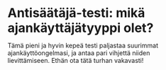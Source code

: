 # Antisäätäjä-testi: mikä ajankäyttäjätyyppi olet?
Tämä pieni ja hyvin kepeä testi paljastaa suurimmat ajankäyttöongelmasi, ja antaa pari vihjettä niiden lievittämiseen.  Ethän ota tätä turhan vakavasti!
<!DOCTYPE html>
<html lang="fi">
<head>
    <meta charset="UTF-8">
    <meta name="viewport" content="width=device-width, initial-scale=1.0">
    <title>Antisäätäjä-pikatesti 🔥</title>
    <style>
        * {
            margin: 0;
            padding: 0;
            box-sizing: border-box;
        }
        
        body {
            font-family: 'Arial', sans-serif;
            background: #fdffef;
            min-height: 100vh;
            padding: 20px;
        }
        
        .container {
            max-width: 600px;
            margin: 0 auto;
            background: white;
            border-radius: 20px;
            box-shadow: 0 20px 40px rgba(0,0,0,0.1);
            overflow: hidden;
        }
        
        .header {
            background: linear-gradient(45deg, #d74f46, #e17674);
            color: white;
            padding: 30px;
            text-align: center;
        }
        
        .header h1 {
            font-size: 2.5em;
            margin-bottom: 10px;
            font-weight: bold;
        }
        
        .header p {
            font-size: 1.2em;
            opacity: 0.9;
        }
        
        .content {
            padding: 30px;
        }
        
        .question {
            display: none;
            animation: fadeIn 0.5s ease-in;
        }
        
        .question.active {
            display: block;
        }
        
        .question h3 {
            font-size: 1.4em;
            margin-bottom: 20px;
            color: #333;
        }
        
        .options {
            display: grid;
            gap: 15px;
            margin-bottom: 30px;
        }
        
        .option {
            padding: 15px 20px;
            border: 2px solid #e0e0e0;
            border-radius: 10px;
            cursor: pointer;
            transition: all 0.3s ease;
            background: #f8f9fa;
        }
        
        .option:hover {
            border-color: #d74f46;
            background: #fdffef;
            transform: translateY(-2px);
        }
        
        .option.selected {
            border-color: #d74f46;
            background: #e17674;
            color: white;
        }
        
        .progress {
            width: 100%;
            height: 8px;
            background: #e0e0e0;
            border-radius: 4px;
            margin: 20px 0;
            overflow: hidden;
        }
        
        .progress-bar {
            height: 100%;
            background: linear-gradient(45deg, #d74f46, #e17674);
            width: 0%;
            transition: width 0.3s ease;
        }
        
        .btn {
            background: linear-gradient(45deg, #d74f46, #e17674);
            color: white;
            padding: 15px 30px;
            border: none;
            border-radius: 25px;
            font-size: 1.1em;
            cursor: pointer;
            transition: transform 0.3s ease;
            width: 100%;
            margin-top: 10px;
        }
        
        .btn:hover {
            transform: translateY(-2px);
        }
        
        .btn:disabled {
            opacity: 0.6;
            cursor: not-allowed;
        }
        
        .result {
            display: none;
            text-align: center;
            padding: 20px;
        }
        
        .result.active {
            display: block;
            animation: fadeIn 0.8s ease-in;
        }
        
        .result-type {
            font-size: 3em;
            margin: 20px 0;
        }
        
        .result h2 {
            color: #333;
            margin-bottom: 15px;
            font-size: 2em;
        }
        
        .result-description {
            background: #f8f9fa;
            padding: 20px;
            border-radius: 10px;
            margin: 20px 0;
            text-align: left;
        }
        
        .cta {
            background: linear-gradient(45deg, #1b1a19, #d74f46);
            color: white;
            padding: 20px;
            border-radius: 10px;
            margin-top: 20px;
        }
        
        @keyframes fadeIn {
            from { opacity: 0; transform: translateY(20px); }
            to { opacity: 1; transform: translateY(0); }
        }
        
        .question-counter {
            text-align: center;
            color: #666;
            margin-bottom: 20px;
            font-weight: bold;
        }
    </style>
</head>
<body>
    <div class="container">
        <div class="header">
            <h1>🔥 ANTISÄÄTÄJÄ-PIKATESTI</h1>
            <p>Testaa millainen ajankäyttäjä olet!</p>
        </div>
        
        <div class="content">
            <div id="intro" class="question active">
                <h3>Oletko jyrä, jokapaikansäätäjä, mukautuja vai superfokustaja? 🤔</h3>
                <p style="margin-bottom: 20px; color: #666;">Tämä selviää kahdessa minuutissa... ➡️</p>
                <button class="btn" onclick="startTest()">Aloitetaan! 🚀</button>
            </div>
            
            <div class="progress" id="progress" style="display: none;">
                <div class="progress-bar" id="progressBar"></div>
            </div>
            
            <div class="question-counter" id="counter" style="display: none;"></div>
            
            <!-- Kysymykset generoituvat JavaScriptillä -->
            
            <div id="result" class="result">
                <!-- Tulos näytetään täällä -->
            </div>
        </div>
    </div>

    <script>
        const questions = [
            {
                question: "Kun sinulla on kiire, sinä:",
                options: [
                    { text: "Valvot muutaman yön ja homma hoituu 💪", type: "D" },
                    { text: "Kerrot kaikille miten kiire sinulla on - ja siihen se aika meneekin 😅", type: "I" },
                    { text: "Stressaat ja toivot salaa, että joku auttaisi 😰", type: "S" },
                    { text: "Jäädyt, koska et tiedä mistä aloittaa 🤯", type: "C" }
                ]
            },
            {
                question: "Deadlinejen kanssa:",
                options: [
                    { text: "Teen viime hetkellä, ja ihan riittävän hyvin 🔥", type: "D" },
                    { text: "Nooh ne ylittyvät usein vähän, mutta ei se niin vakavaa ole ⏰", type: "I" },
                    { text: "Pelkään niitä ja aloitan liian ajoissa 😬", type: "S" },
                    { text: "Jumitun ja lykkään aloittamista 🙈", type: "C" }
                ]
            },
            {
                question: "Kalenterisi näyttää:",
                options: [
                    { text: "Tehokkaan prosessin - ei aikaa höpötykselle 🤖", type: "D" },
                    { text: "Värikkäältä sirkukselta - kaikki kiinnostaa! 🎪", type: "I" },
                    { text: "Huolella suunnitellulta - ennustettavuus on kivaa 📅", type: "S" },
                    { text: "Minimalistiselta - sinua ei aikaoptimismista syytellä 📝", type: "C" }
                ]
            },
            {
                question: "Kun joku pyytää apua:",
                options: [
                    { text: "Hoidan asian itse, koska teen sen lopulta nopeammin kuin muut 🤯", type: "D" },
                    { text: "Sanon kyllä, koska olen mukava tyyppi ja hätäkö tässä nyt 💕", type: "I" },
                    { text: "En osaa sanoa ei, vaikka aika loppuu 😔", type: "S" },
                    { text: "Analysoin onko minulla kompetenssia auttaa 🔍", type: "C" }
                ]
            },
            {
                question: "Multitasking on:",
                options: [
                    { text: "Välillä välttämätöntä, koska on paljon tehtävää ja säälittävän vähän aikaa 🦸", type: "D" },
                    { text: "Elämäntapa, koska on tylsää keskittyä vain yhteen juttuun 🤹", type: "I" },
                    { text: "Stressin lähde. Haluaisin keskittyä vain yhteen asiaan, mutta en voi 😵", type: "S" },
                    { text: "Tehoton työtapa. Laatu kärsii, mikä siinä on niin vaikea ymmärtää? ❌", type: "C" }
                ]
            }
        ];

        const types = {
            D: {
                emoji: "⚡",
                title: "Jyräävä suorittaja",
                description: "Sinä rakennat imperiumeja yökaudet valvoen, koska jonkun se homma vaan on hoidettava. Suurin haasteesi on delegointi ja realistiset odotukset erityisesti muita kohtaan. Kun sanot, että on järkyttävä kiire, niin onko oikeasti?",
                strengths: "Saat asioita aikaan, teet nopeita päätöksiä ja olet luontaisesti tehokas",
                challenges: "Olet välillä turhankin kärsimätön, et mielelläsi delegoi ja luot kiireyden ilmapiiriä",
                tip: "🎯 Sinun sisäinen rytmisi on kiihkeämpi kuin useimmilla muilla. He eivät välttämättä ole hitaita - sinä olet elosalama."
            },
            I: {
                emoji: "🎪",
                title: "Innostuva jokapaikansäätäjä", 
                description: "Kaikki on niin kiinnostavaa! FOMO on sinun toinen nimi ja kalenteri näyttää värikkäältä sirkukselta. Suurin haasteesi: keskittyminen ja priorisointi.",
                strengths: "Energinen, sosiaalinen, luova ongelmanratkoja",
                challenges: "FOMO, aikaoptimisti, ylibuukkaaja",
                tip: "✂️ Karsi brutaalisti ja usko, että joskus maailma pyörii ilman sinuakin."
            },
            S: {
                emoji: "🤝",
                title: "Joustava mukautuja",
                description: "Sinä pidät maailman kasassa olemalla joustava ja mukava! Tämä on myös kirous silloin, kun et osaa sanoa ei. Suurin haasteesi on rajojen vetämisen opettelussa.",
                strengths: "Luotettava, yhteistyökykyinen, prosessiosaaminen", 
                challenges: "Ei osaa sanoa ei, stressaa muutoksista, liian joustava",
                tip: "🛡️ Sinua rakastetaan, vaikka et suostu aivan kaikkeen."
            },
            C: {
                emoji: "🔍",
                title: "Superfokusoiva täydellistäjä",
                description: "Laatu on kunniasi! Mutta täydellisyydentavoittelu syö aikaa kuin musta aukko. Suurin haasteesi on riittävän hyvän hyväksyminen.",
                strengths: "Laadukas työn jälki, huolellinen, luotettava",
                challenges: "Täydellisyydentavoittelu, lykkää aloittamista, tuottaa ylilaatua",
                tip: "⏰ Aina ei voi tehdä sataa prosenttia."
            }
        };

        let currentQuestion = 0;
        let scores = { D: 0, I: 0, S: 0, C: 0 };

        function startTest() {
            document.getElementById('intro').classList.remove('active');
            document.getElementById('progress').style.display = 'block';
            document.getElementById('counter').style.display = 'block';
            showQuestion(0);
        }

        function showQuestion(index) {
            // Poista vanhat kysymykset
            document.querySelectorAll('.question:not(#intro)').forEach(q => q.remove());
            
            if (index >= questions.length) {
                showResult();
                return;
            }

            currentQuestion = index;
            updateProgress();
            updateCounter();

            const questionData = questions[index];
            const questionDiv = document.createElement('div');
            questionDiv.className = 'question active';
            questionDiv.innerHTML = `
                <h3>${questionData.question}</h3>
                <div class="options">
                    ${questionData.options.map((option, i) => 
                        `<div class="option" onclick="selectOption(${i})">${option.text}</div>`
                    ).join('')}
                </div>
                <button class="btn" id="nextBtn" onclick="nextQuestion()" disabled>Seuraava kysymys →</button>
            `;
            
            document.querySelector('.content').appendChild(questionDiv);
        }

        function selectOption(optionIndex) {
            // Poista aiemmat valinnat
            document.querySelectorAll('.option').forEach(opt => opt.classList.remove('selected'));
            
            // Merkitse valittu
            document.querySelectorAll('.option')[optionIndex].classList.add('selected');
            
            // Tallenna pisteet
            const selectedType = questions[currentQuestion].options[optionIndex].type;
            scores[selectedType]++;
            
            // Aktivoi seuraava-nappi
            document.getElementById('nextBtn').disabled = false;
        }

        function nextQuestion() {
            showQuestion(currentQuestion + 1);
        }

        function updateProgress() {
            const progress = ((currentQuestion) / questions.length) * 100;
            document.getElementById('progressBar').style.width = progress + '%';
        }

        function updateCounter() {
            document.getElementById('counter').textContent = `Kysymys ${currentQuestion + 1}/${questions.length}`;
        }

        function showResult() {
            document.getElementById('progress').style.display = 'none';
            document.getElementById('counter').style.display = 'none';
            
            // Poista kysymykset
            document.querySelectorAll('.question:not(#intro)').forEach(q => q.remove());
            
            // Laske tulos
            const maxScore = Math.max(...Object.values(scores));
            const resultType = Object.keys(scores).find(key => scores[key] === maxScore);
            const typeData = types[resultType];
            
            document.getElementById('result').innerHTML = `
                <div class="result-type">${typeData.emoji}</div>
                <h2>${typeData.title}</h2>
                <div class="result-description">
                    <p><strong>Sinä olet:</strong> ${typeData.description}</p>
                    <br>
                    <p><strong>💪 Vahvuutesi:</strong> ${typeData.strengths}</p>
                    <br>
                    <p><strong>⚠️ Haasteesi:</strong> ${typeData.challenges}</p>
                    <br>
                    <p><strong>💝 Emotionaalinen läksysi:</strong> ${typeData.tip}</p>
                </div>
                <div class="cta">
                    <h3>🔥 Haluatko oppia rakentamaan kalenterin joka toimii juuri SINUN tyylillesi?</h3>
                    <p style="margin: 10px 0;">2h workshop jossa rakennamme yhdessä toimivan ajanhallintasysteemin.</p>
                    <button class="btn" onclick="window.open('https://anna-perho.kit.com/792bbb3e1c', '_blank')" style="background: #fdffef; color: #1b1a19; margin-top: 15px;">
                        Nähdään pian! 🚀
                    </button>
                </div>
            `;
            
            document.getElementById('result').classList.add('active');
        }
    </script>
</body>
</html>

